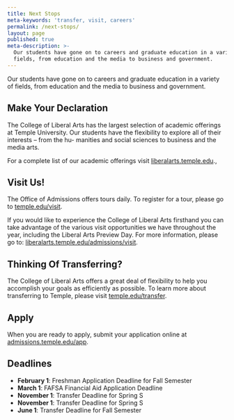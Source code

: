 ```yaml
---
title: Next Stops
meta-keywords: 'transfer, visit, careers'
permalink: /next-stops/
layout: page
published: true
meta-description: >-
  Our students have gone on to careers and graduate education in a variety  of
  fields, from education and the media to business and government.
---
```

Our students have gone on to careers and graduate education in a variety of fields, from education and the media to business and government.

## Make Your Declaration

The College of Liberal Arts has the largest selection of academic offerings at Temple University.
Our students have the flexibility to explore all of their interests – from the hu- manities and
social sciences to business and the media arts.

For a complete list of our academic offerings visit [liberalarts.temple.edu](liberalarts.temple.edu).,

## Visit Us!

The Office of Admissions offers tours daily. To register for a tour, please go to [temple.edu/visit](temple.edu/visit).

If you would like to experience the College of Liberal Arts firsthand you can take advantage of the
various visit opportunities we have throughout the year, including the Liberal Arts Preview Day.
For more information, please go to: [liberalarts.temple.edu/admissions/visit](liberalarts.temple.edu/admissions/visit).

## Thinking Of Transferring?

The College of Liberal Arts offers a great deal of flexibility to help you accomplish your goals as
efficiently as possible. To learn more about transferring to Temple, please visit [temple.edu/transfer](temple.edu/transfer).

## Apply
When you are ready to apply, submit your application online at [admissions.temple.edu/app](dmissions.temple.edu/app).

## Deadlines

- **February 1**: Freshman Application Deadline for Fall Semester 
- **March 1**: FAFSA Financial Aid Application Deadline 
- **November 1**: Transfer Deadline for Spring S
- **November 1**: Transfer Deadline for Spring S
- **June 1**: Transfer Deadline for Fall Semester
